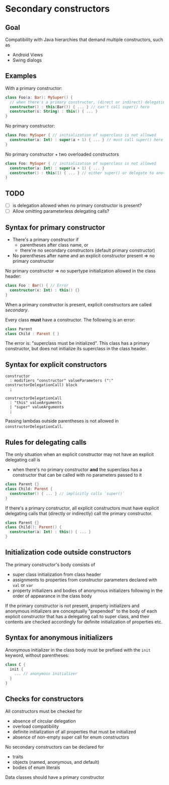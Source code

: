 # Secondary constructors

## Goal

Compatibility with Java hierarchies that demand multiple constructors, such as
- Android Views
- Swing dialogs

## Examples

With a primary constructor:
``` kotlin
class Foo(a: Bar): MySuper() {
  // when there's a primary constructor, (direct or indirect) delegation to it is required
  constructor() : this(Bar()) { ... } // can't call super() here
  constructor(s: String) : this() { ... }
}
```

No primary constructor:
``` kotlin
class Foo: MySuper { // initialization of superclass is not allowed
  constructor(a: Int) : super(a + 1) { ... } // must call super() here
}
```

No primary constructor + two overloaded constructors
``` kotlin
class Foo: MySuper { // initialization of superclass is not allowed
  constructor(a: Int) : super(a + 1) { ... }
  constructor() : this(1) { ... } // either super() or delegate to another constructor
}
```

## TODO

- [ ] is delegation allowed when no primary constructor is present?
- [ ] Allow omitting parameterless delegating calls?

## Syntax for primary constructor

- There's a primary constructor if
  - parentheses after class name, or
  - there're no secondary constructors (default primary constructor)
- No parentheses after name and an explicit constructor present => no primary constructor

No primary constructor => no supertype initialization allowed in the class header:
``` kotlin
class Foo : Bar() { // Error
  constructor(x: Int) : this() {}
}
```

When a primary constructor is present, explicit constructors are called *secondary*.

Every class **must** have a constructor. The following is an error:
``` kotlin
class Parent
class Child : Parent { }
```
The error is: "superclass must be initialized". This class has a primary constructor, but does not initialize its superclass in the class header.
## Syntax for explicit constructors

```
constructor
  : modifiers "constructor" valueParameters (":" constructorDelegationCall) block
  ;
  
constructorDelegationCall
  : "this" valueArguments
  | "super" valueArguments
  ;
```

Passing lambdas outside parentheses is not allowed in `constructorDelegationCall`.

## Rules for delegating calls

The only situation when an explicit constructor may not have an explicit delegating call is
- when there's no primary constructor **and** the superclass has a constructor that can be called with no parameters passed to it

``` kotlin
class Parent {}
class Child: Parent {
  constructor() { ... } // implicitly calls `super()`
}
```

If there's a primary constructor, all explicit constructors must have explicit delegating calls that (directly or indirectly) call the primary constructor.

``` kotlin
class Parent {}
class Child(): Parent() {
  constructor(a: Int) : this() { ... }
}
```

## Initialization code outside constructors

The primary constructor's body consists of
- super class initialization from class header
- assignments to properties from constructor parameters declared with `val` or `var`
- property initializers and bodies of anonymous initializers following in the order of appearance in the class body

If the primary constructor is not present, property initializers and anonymous initializers are conceptually "prepended" to the body 
of each explicit constructor that has a delegating call to super class, and their contents are checked accordingly for definite
initialization of properties etc.

## Syntax for anonymous initializers

Anonymous initializer in the class body must be prefixed with the `init` keyword, without parentheses:

``` kotlin
class C {
  init {
    ... // anonymous initializer
  }
}
```

## Checks for constructors

All constructors must be checked for
- absence of circular delegation
- overload compatibility
- definite initialization of all properties that must be initialized
- absence of non-empty super call for enum constructors

No secondary constructors can be declared for
- traits
- objects (named, anonymous, and default)
- bodies of enum literals

Data classes should have a primary constructor
